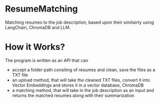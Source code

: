 # ResumeMatching
Matching resumes to the job description, based upon their similairty using LangChain, ChromaDB and LLM.

# How it Works?
The program is written as an API that can
- accept a folder path consiting of resumes and clean, save the files as a TXT file
- an upload method, that will take the cleaned TXT files, convert it into Vector Embeddings and stores it in a vector database, ChromaDB
- a matching method, that will take in the job description as an input and returns the matched resumes along with their summarization
